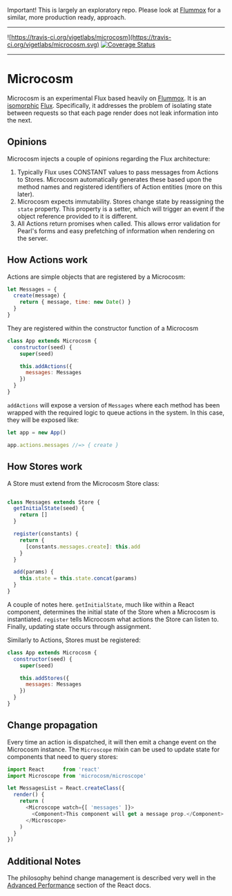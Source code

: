 Important! This is largely an exploratory repo. Please look at
[Flummox](https://github.com/acdlite/flummox) for a similar, more
production ready, approach.

---

![https://travis-ci.org/vigetlabs/microcosm](https://travis-ci.org/vigetlabs/microcosm.svg)
[![Coverage Status](https://coveralls.io/repos/vigetlabs/microcosm/badge.svg)](https://coveralls.io/r/vigetlabs/microcosm)

---

# Microcosm

Microcosm is an experimental Flux based heavily on [Flummox](https://github.com/acdlite/flummox). It is an
[isomorphic](http://artsy.github.io/blog/2013/11/30/rendering-on-the-server-and-client-in-node-dot-js/)
[Flux](facebook.github.io/flux). Specifically, it addresses the
problem of isolating state between requests so that each page render
does not leak information into the next.

## Opinions

Microcosm injects a couple of opinions regarding the Flux
architecture:

1. Typically Flux uses CONSTANT values to pass messages from Actions
   to Stores. Microcosm automatically generates these based upon the
   method names and registered identifiers of Action entities (more on
   this later).
2. Microcosm expects immutability. Stores change state by reassigning
   the `state` property. This property is a setter, which will trigger
   an event if the object reference provided to it is different.
3. All Actions return promises when called. This allows error
   validation for Pearl's forms and easy prefetching of information
   when rendering on the server.

## How Actions work

Actions are simple objects that are registered by a Microcosm:

``` javascript
let Messages = {
  create(message) {
    return { message, time: new Date() }
  }
}
```

They are registered within the constructor function of a Microcosm

```javascript
class App extends Microcosm {
  constructor(seed) {
    super(seed)

    this.addActions({
      messages: Messages
    })
  }
}
```

`addActions` will expose a version of `Messages` where each method has
been wrapped with the required logic to queue actions in the
system. In this case, they will be exposed like:

```javascript
let app = new App()

app.actions.messages //=> { create }
```

## How Stores work

A Store must extend from the Microcosm Store class:

```javascript

class Messages extends Store {
  getInitialState(seed) {
    return []
  }

  register(constants) {
    return {
      [constants.messages.create]: this.add
    }
  }

  add(params) {
    this.state = this.state.concat(params)
  }
}
```

A couple of notes here. `getInitialState`, much like within a React
component, determines the initial state of the Store when a Microcosm
is instantiated. `register` tells Microcosm what actions the Store can
listen to. Finally, updating state occurs through assignment.

Similarly to Actions, Stores must be registered:

```javascript
class App extends Microcosm {
  constructor(seed) {
    super(seed)

    this.addStores({
      messages: Messages
    })
  }
}
```

## Change propagation

Every time an action is dispatched, it will then emit a change event
on the Microcosm instance. The `Microscope` mixin can be used to update
state for components that need to query stores:

```javascript
import React      from 'react'
import Microscope from 'microcosm/microscope'

let MessagesList = React.createClass({
  render() {
    return (
      <Microscope watch={[ 'messages' ]}>
        <Component>This component will get a message prop.</Component>
      </Microscope>
    )
  }
})
```

## Additional Notes

The philosophy behind change management is described very well in the
[Advanced Performance](http://facebook.github.io/react/docs/advanced-performance.html)
section of the React docs.
